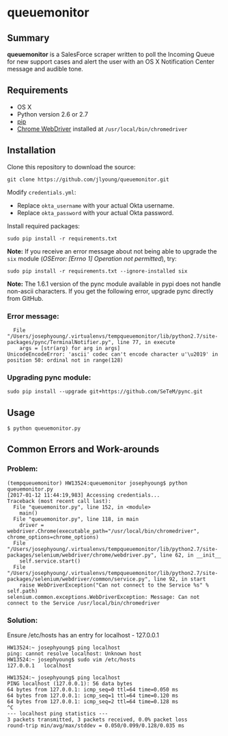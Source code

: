 # queuemonitor

## Summary
**queuemonitor** is a SalesForce scraper written to poll the Incoming Queue for new support cases and alert the user with an OS X Notification Center message and audible tone.

## Requirements
- OS X
- Python version 2.6 or 2.7
- [pip](https://pip.pypa.io/en/stable/installing/)
- [Chrome WebDriver](https://sites.google.com/a/chromium.org/chromedriver/downloads) installed at `/usr/local/bin/chromedriver`

## Installation
Clone this repository to download the source:
```
git clone https://github.com/jlyoung/queuemonitor.git
```

Modify `credentials.yml`:
- Replace `okta_username` with your actual Okta username.
- Replace `okta_password` with your actual Okta password.

Install required packages:
```
sudo pip install -r requirements.txt
```

**Note:** If you receive an error message about not being able to upgrade the `six` module (*OSError: [Errno 1] Operation not permitted*), try:
```
sudo pip install -r requirements.txt --ignore-installed six
```

**Note:** The 1.6.1 version of the pync module available in pypi does not handle non-ascii characters. If you get the following error, upgrade pync directly from GitHub.

### Error message: ###
```
  File "/Users/josephyoung/.virtualenvs/tempqueuemonitor/lib/python2.7/site-packages/pync/TerminalNotifier.py", line 77, in execute
    args = [str(arg) for arg in args]
UnicodeEncodeError: 'ascii' codec can't encode character u'\u2019' in position 50: ordinal not in range(128)
```

### Upgrading pync module: ###
```
sudo pip install --upgrade git+https://github.com/SeTeM/pync.git
```

## Usage
```
$ python queuemonitor.py
```


## Common Errors and Work-arounds
### Problem:
```
(tempqueuemonitor) HW13524:queuemonitor josephyoung$ python queuemonitor.py 
[2017-01-12 11:44:19,983] Accessing credentials...
Traceback (most recent call last):
  File "queuemonitor.py", line 152, in <module>
    main()
  File "queuemonitor.py", line 118, in main
    driver = webdriver.Chrome(executable_path="/usr/local/bin/chromedriver", chrome_options=chrome_options)
  File "/Users/josephyoung/.virtualenvs/tempqueuemonitor/lib/python2.7/site-packages/selenium/webdriver/chrome/webdriver.py", line 62, in __init__
    self.service.start()
  File "/Users/josephyoung/.virtualenvs/tempqueuemonitor/lib/python2.7/site-packages/selenium/webdriver/common/service.py", line 92, in start
    raise WebDriverException("Can not connect to the Service %s" % self.path)
selenium.common.exceptions.WebDriverException: Message: Can not connect to the Service /usr/local/bin/chromedriver
```
### Solution:
Ensure /etc/hosts has an entry for localhost - 127.0.0.1
```
HW13524:~ josephyoung$ ping localhost
ping: cannot resolve localhost: Unknown host
HW13524:~ josephyoung$ sudo vim /etc/hosts
127.0.0.1	localhost

HW13524:~ josephyoung$ ping localhost
PING localhost (127.0.0.1): 56 data bytes
64 bytes from 127.0.0.1: icmp_seq=0 ttl=64 time=0.050 ms
64 bytes from 127.0.0.1: icmp_seq=1 ttl=64 time=0.120 ms
64 bytes from 127.0.0.1: icmp_seq=2 ttl=64 time=0.128 ms
^C
--- localhost ping statistics ---
3 packets transmitted, 3 packets received, 0.0% packet loss
round-trip min/avg/max/stddev = 0.050/0.099/0.128/0.035 ms
```
